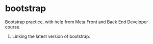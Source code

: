 # bootstrap
Bootstrap practice, with help from Meta Front and Back End Developer course.


1) Linking the latest version of bootstrap.